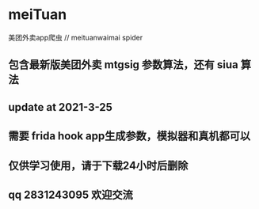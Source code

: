 # meiTuan
美团外卖app爬虫 // meituanwaimai spider

## 包含最新版美团外卖 mtgsig 参数算法，还有 siua 算法
## update at 2021-3-25
## 需要 frida hook app生成参数，模拟器和真机都可以 

## 仅供学习使用，请于下载24小时后删除
## qq 2831243095 欢迎交流
